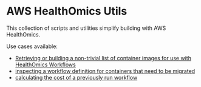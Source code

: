 # AWS HealthOmics Utils

This collection of scripts and utilities simplify building with AWS HealthOmics.

Use cases available:
- [Retrieving or building a non-trivial list of container images for use with HealthOmics Workflows](./cdk/omx-ecr-helper/)
- [inspecting a workflow definition for containers that need to be migrated](./scripts#inspect_nf)
- [calculating the cost of a previously run workflow](./scripts#compute_pricingpy)

